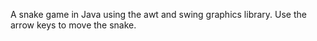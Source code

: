 A snake game in Java using the awt and swing graphics library. Use the arrow keys to move the snake.